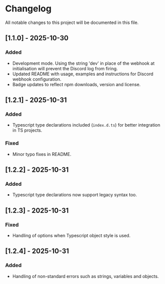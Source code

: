 # Changelog

All notable changes to this project will be documented in this file.

## [1.1.0] - 2025-10-30

### Added

- Development mode. Using the string 'dev' in place of the webhook at initialisation will prevent the Discord log from firing.
- Updated README with usage, examples and instructions for Discord webhook configuration.
- Badge updates to reflect npm downloads, version and license.

## [1.2.1] - 2025-10-31

### Added

- Typescript type declarations included (`index.d.ts`) for better integration in TS projects.

### Fixed

- Minor typo fixes in README.

## [1.2.2] - 2025-10-31

### Added

- Typescript type declarations now support legacy syntax too.

## [1.2.3] - 2025-10-31

### Fixed

- Handling of options when Typescript object style is used.

## [1.2.4] - 2025-10-31

### Added

- Handling of non-standard errors such as strings, variables and objects.
